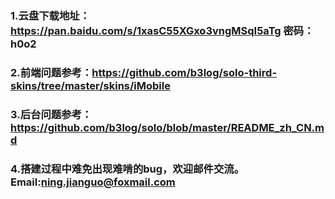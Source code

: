 ### 1.云盘下载地址：https://pan.baidu.com/s/1xasC55XGxo3vngMSqI5aTg 密码：h0o2

### 2.前端问题参考：https://github.com/b3log/solo-third-skins/tree/master/skins/iMobile

### 3.后台问题参考：https://github.com/b3log/solo/blob/master/README_zh_CN.md

### 4.搭建过程中难免出现难啃的bug，欢迎邮件交流。Email:ning.jianguo@foxmail.com

